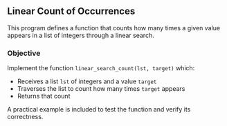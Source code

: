 ## Linear Count of Occurrences

This program defines a function that counts how many times a given value appears in a list of integers through a linear search.

### Objective

Implement the function `linear_search_count(lst, target)` which:

* Receives a list `lst` of integers and a value `target`
* Traverses the list to count how many times `target` appears
* Returns that count

A practical example is included to test the function and verify its correctness.

